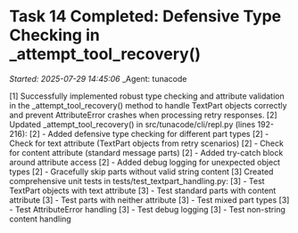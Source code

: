 # Task 14 Completed: Defensive Type Checking in _attempt_tool_recovery()
_Started: 2025-07-29 14:45:06_
_Agent: tunacode

[1] Successfully implemented robust type checking and attribute validation in the _attempt_tool_recovery() method to handle TextPart objects correctly and prevent AttributeError crashes when processing retry responses.
[2] Updated _attempt_tool_recovery() in src/tunacode/cli/repl.py (lines 192-216):
[2] - Added defensive type checking for different part types
[2] - Check for text attribute (TextPart objects from retry scenarios)
[2] - Check for content attribute (standard message parts)
[2] - Added try-catch block around attribute access
[2] - Added debug logging for unexpected object types
[2] - Gracefully skip parts without valid string content
[3] Created comprehensive unit tests in tests/test_textpart_handling.py:
[3] - Test TextPart objects with text attribute
[3] - Test standard parts with content attribute
[3] - Test parts with neither attribute
[3] - Test mixed part types
[3] - Test AttributeError handling
[3] - Test debug logging
[3] - Test non-string content handling

